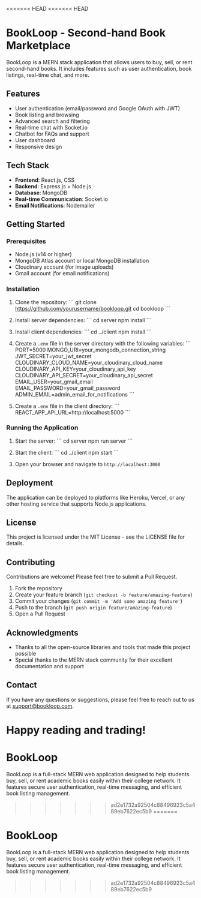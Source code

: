 <<<<<<< HEAD
<<<<<<< HEAD
# BookLoop - Second-hand Book Marketplace

BookLoop is a MERN stack application that allows users to buy, sell, or rent second-hand books. It includes features such as user authentication, book listings, real-time chat, and more.

## Features

- User authentication (email/password and Google OAuth with JWT)
- Book listing and browsing
- Advanced search and filtering
- Real-time chat with Socket.io
- Chatbot for FAQs and support
- User dashboard
- Responsive design

## Tech Stack

- **Frontend**: React.js, CSS
- **Backend**: Express.js + Node.js
- **Database**: MongoDB
- **Real-time Communication**: Socket.io
- **Email Notifications**: Nodemailer

## Getting Started

### Prerequisites

- Node.js (v14 or higher)
- MongoDB Atlas account or local MongoDB installation
- Cloudinary account (for image uploads)
- Gmail account (for email notifications)

### Installation

1. Clone the repository:
   \`\`\`
   git clone https://github.com/yourusername/bookloop.git
   cd bookloop
   \`\`\`

2. Install server dependencies:
   \`\`\`
   cd server
   npm install
   \`\`\`

3. Install client dependencies:
   \`\`\`
   cd ../client
   npm install
   \`\`\`

4. Create a `.env` file in the server directory with the following variables:
   \`\`\`
   PORT=5000
   MONGO_URI=your_mongodb_connection_string
   JWT_SECRET=your_jwt_secret
   CLOUDINARY_CLOUD_NAME=your_cloudinary_cloud_name
   CLOUDINARY_API_KEY=your_cloudinary_api_key
   CLOUDINARY_API_SECRET=your_cloudinary_api_secret
   EMAIL_USER=your_gmail_email
   EMAIL_PASSWORD=your_gmail_password
   ADMIN_EMAIL=admin_email_for_notifications
   \`\`\`

5. Create a `.env` file in the client directory:
   \`\`\`
   REACT_APP_API_URL=http://localhost:5000
   \`\`\`

### Running the Application

1. Start the server:
   \`\`\`
   cd server
   npm run server
   \`\`\`

2. Start the client:
   \`\`\`
   cd ../client
   npm start
   \`\`\`

3. Open your browser and navigate to `http://localhost:3000`

## Deployment

The application can be deployed to platforms like Heroku, Vercel, or any other hosting service that supports Node.js applications.

## License

This project is licensed under the MIT License - see the LICENSE file for details.

## Contributing

Contributions are welcome! Please feel free to submit a Pull Request.

1. Fork the repository
2. Create your feature branch (`git checkout -b feature/amazing-feature`)
3. Commit your changes (`git commit -m 'Add some amazing feature'`)
4. Push to the branch (`git push origin feature/amazing-feature`)
5. Open a Pull Request

## Acknowledgments

- Thanks to all the open-source libraries and tools that made this project possible
- Special thanks to the MERN stack community for their excellent documentation and support

## Contact

If you have any questions or suggestions, please feel free to reach out to us at support@bookloop.com.

Happy reading and trading!
=======
# BookLoop
BookLoop is a full-stack MERN web application designed to help students buy, sell, or rent academic books easily within their college network. It features secure user authentication, real-time messaging, and efficient book listing management.
>>>>>>> ad2e1732a92504c88496923c5a489eb7622ec5b9
=======
# BookLoop
BookLoop is a full-stack MERN web application designed to help students buy, sell, or rent academic books easily within their college network. It features secure user authentication, real-time messaging, and efficient book listing management.
>>>>>>> ad2e1732a92504c88496923c5a489eb7622ec5b9

